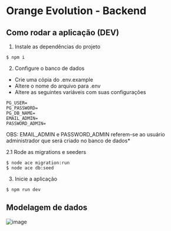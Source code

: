 # Orange Evolution - Backend

## Como rodar a aplicação (DEV)
1. Instale as dependências do projeto
```
$ npm i
```

2. Configure o banco de dados
* Crie uma cópia do .env.example
* Altere o nome do arquivo para .env
* Altere as seguintes variáveis com suas configurações
```
PG_USER=
PG_PASSWORD=
PG_DB_NAME=
EMAIL_ADMIN=
PASSWORD_ADMIN=
```
OBS: EMAIL_ADMIN e PASSWORD_ADMIN referem-se ao usuário administrador que será criado no banco de dados*

2.1 Rode as migrations e seeders
```
$ node ace migration:run
$ node ace db:seed
```

3. Inicie a aplicação
```
$ npm run dev
```

## Modelagem de dados
![image](https://user-images.githubusercontent.com/83462514/202066304-1900cacc-39dc-4bb6-9bdd-f8d49c3b8b93.png)

